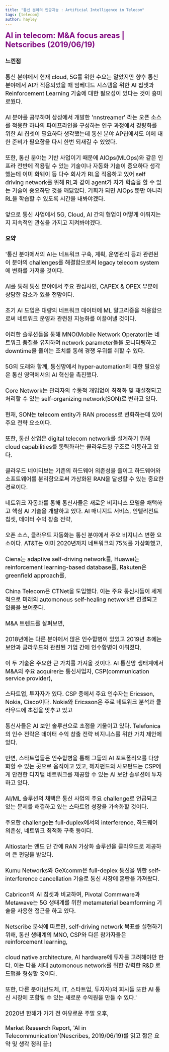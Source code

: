 ```yaml
---
title: "통신 분야의 인공지능 : Artificial Intelligence in Telecom"
tags: [telecom]
author: hayley
---
```

<html>
    <body>
        <font size="5" color="purple">
        <div><b>AI in telecom: M&A focus areas | Netscribes (2019/06/19)</b>
        <p>
        <font size="4" color="black">
        <p><b>느낀점</b>      
        <p>통신 분야에서 현재 cloud, 5G를 위한 수요는 알았지만 향후 통신 분야에서 AI가 적용되었을 때 임베디드 시스템을 위한 AI 칩셋과 Reinforcement Learning 기술에 대한 필요성이 있다는 것이 흥미로웠다. 
        <p>AI 분야를 공부하며 삼성에서 개발한 'nnstreamer' 라는 오픈 소스를 적용한 하나의 파이프라인을 구성하는 연구 과정에서 경량화를 위한 AI 칩셋이 필요하다 생각했는데 통신 분야 AP칩에서도 이에 대한 준비가 필요함을 다시 한번 되새길 수 있었다. 
        <p>또한, 통신 분야는 기반 사업이기 때문에 AIOps(MLOps)와 같은 인프라 전반에 적용될 수 있는 기술이나 자동화 기술이 중요하다 생각했는데 이미 화웨이 등 다수 회사가 RL을 적용하고 있어 self driving network를 위해 RL과 같이 agent가 자가 학습을 할 수 있는 기술이 중요하단 것을 깨닳았다. 기회가 되면 AIOps 뿐만 아니라 RL을 학습할 수 있도록 시간을 내봐야겠다.
        <p>앞으로 통신 사업에서 5G, Cloud, AI 간의 협업이 어떻게 이뤄지는지 지속적인 관심을 가지고 지켜봐야겠다.
        <p>    
        <p><b>요약</b>     
        <p>'통신 분야에서의 AI는 네트워크 구축, 계획, 운영관리 등과 관련된 이 분야의 challenges를 해결함으로써 legacy telecom system에 변화를 가져올 것이다. 
        <p>AI를 통해 통신 분야에서 주요 관심사인, CAPEX & OPEX 부분에 상당한 감소가 있을 전망이다.
        <p>초기 AI 도입은 대량의 네트워크 데이터에 ML 알고리즘을 적용함으로써 네트워크 운영과 관련된 지능화를 이끌어낼 것이다. 
        <p>이러한 솔루션들을 통해 MNO(Mobile Network Operator)는 네트워크 품질을 유지하며 network parameter들을 모니터링하고 downtime을 줄이는 조치를 통해 경쟁 우위를 취할 수 있다.
        <p>5G의 도래와 함께, 통신망에서 hyper-automation에 대한 필요성은 통신 영역에서의 AI 혁신을 촉진했다.
        <p>Core Network는 관리자의 수동적 개입없이 최적화 및 재설정되고 처리할 수 있는 self-organizing network(SON)로 변하고 있다. 
        <p>현재, SON는 telecom entity가 RAN process로 변화하는데 있어 주요 전략 요소이다.
        <p>또한, 통신 산업은 digital telecom network를 설계하기 위해 cloud capabilities를 동력화하는 클라우드향 구조로 이동하고 있다. 
        <p>클라우드 네이티브는 기존의 하드웨어 의존성을 줄이고 하드웨어와 소프트웨어를 분리함으로써 가상화된 RAN을 달성할 수 있는 중요한 경로이다. 
        <p>네트워크 자동화를 통해 통신사들은 새로운 비지니스 모델을 채택하고 핵심 AI 기술을 개발하고 있다. AI 매니지드 서비스, 인텔리전트 칩셋, 데이터 수익 창출 전략, 
        <p>오픈 소스, 클라우드 자동화는 통신 분야에서 주요 비지니스 변환 요소이다. AT&T는 이미 2020년까지 네트워크의 75%를 가상화했고, 
        <p>Ciena는 adaptive self-driving network를, Huawei는 reinforcement learning-based database를, Rakuten은 greenfield approach를, 
        <p>China Telecom은 CTNet을 도입했다. 이는 주요 통신사들이 세계적으로 미래의 automonous self-healing network로 연결되고 있음을 보여준다.
        <p>  
        <p>M&A 트렌드를 살펴보면,
        <p>
        <p>2018년에는 다른 분야에서 많은 인수합병이 있었고 2019년 초에는 보안과 클라우드와 관련된 기업 간에 인수합병이 이뤄졌다. 
        <p>이 두 기술은 주요한 큰 가치를 가져올 것이다. AI 통신망 생태계에서 M&A의 주요 acquirer는 통신사업자, CSP(communication service provider), 
        <p>스타트업, 투자자가 있다. CSP 중에서 주요 인수자는 Ericsson, Nokia, Cisco이다. Nokia와 Ericsson은 주로 네트워크 분석과 클라우드에 초점을 맞추고 있고 
        <p>통신사들은 AI 보안 솔루션으로 초점을 기울이고 있다. Telefonica의 인수 전략은 데이터 수익 창출 전략 비지니스를 위한 가치 제안에 있다. 
        <p>반면, 스타트업들은 인수합병을 통해 그들의 AI 포트폴리오를 다양화할 수 있는 곳으로 움직이고 있고, 헤지펀드와 사모펀드는 CSP에게 안전한 디지털 네트워크를 제공할 수 있는 AI 보안 솔루션에 투자하고 있다.
        <p>AI/ML 솔루션의 채택은 통신 사업의 주요 challenge로 언급되고 있는 문제를 해결하고 있는 스타트업 성장을 가속화할 것이다. 
        <p>주요한 challenge는 full-duplex에서의 interference, 하드웨어 의존성, 네트워크 최적화 구축 등이다.
        <p>Altiostar는 엔드 단 간에 RAN 가상화 솔루션을 클라우드로 제공하여 큰 펀딩을 받았다. 
        <p>Kumu Networks와 GeXcomm은 full-deplex 통신을 위한 self-interference cancellation 기술로 통신 시장에 혼란을 가져왔다. 
        <p>Cabricon의 AI 칩셋과 비교하여, Pivotal Commware과 Metawave는 5G 생태계를 위한 metamaterial beamforming 기술을 사용한 접근을 하고 있다.
        <p>
        <p>Netscribe 분석에 따르면, self-driving network 목표를 실현하기 위해, 통신 생태계의 MNO, CSP와 다른 참가자들은 reinforcement learning, 
        <p>cloud native architecture, AI hardware에 투자를 고려해야만 한다. 이는 다음 세대 automonous network를 위한 강력한 R&D 로드맵을 형성할 것이다. 
        <p>또한, 다른 분야(반도체, IT, 스타트업, 투자자)의 회사들 또한 AI 통신 시장에 포함될 수 있는 새로운 수익원을 만들 수 있다.'   
        <p>
        <p>
        <p>2020년 한해가 가기 전 여유로운 주말 오후,
        <p>
        <p>Market Research Report, 'AI in Telecommunication'(Nescribes, 2019/06/19)를 읽고 짧은 요약 및 생각 정리 끝:)


     
     
          
    



